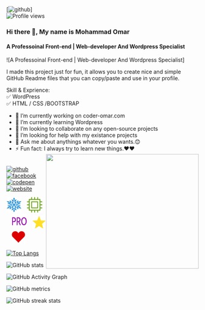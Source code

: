 [<img src='https://media4.giphy.com/media/qgQUggAC3Pfv687qPC/giphy.gif' alt='github' width='900' height='450'>] <br>
![Profile views](https://gpvc.arturio.dev/Mohammad-Omar-07) 
### Hi there 👋, My name is Mohammad Omar
#### A Professoinal Front-end | Web-developer And Wordpress Specialist
![A Professoinal Front-end | Web-developer And Wordpress Specialist]
 


I made this project just for fun, it allows you to create nice and simple GitHub Readme files that you can copy/paste and use in your profile.

Skill & Exprience: <br>
✅ WordPress <Br>
✅ HTML / CSS /BOOTSTRAP

- 🔭 I’m currently working on coder-omar.com 
- 🌱 I’m currently learning Wordpress 
- 👯 I’m looking to collaborate on any open-source projects 
- 🤔 I’m looking for help with my existance projects 
- 💬 Ask me about anythings whatever you wants.😊 
- ⚡ Fun fact: I always try to learn new things.❤❤  <br>
  <img align="right" src="https://cdn.dribbble.com/users/330915/screenshots/3587000/10_coding_dribbble.gif" width="400" height="300"> <br>


[<img src='https://cdn.jsdelivr.net/npm/simple-icons@3.0.1/icons/github.svg' alt='github' height='40'>](https://github.com/Mohammad-Omar-07)  [<img src='https://cdn.jsdelivr.net/npm/simple-icons@3.0.1/icons/facebook.svg' alt='facebook' height='40'>](https://www.facebook.com/shayied07)  [<img src='https://cdn.jsdelivr.net/npm/simple-icons@3.0.1/icons/codepen.svg' alt='codepen' height='40'>](https://codepen.io/Mohammad-Omar007)  [<img src='https://cdn.jsdelivr.net/npm/simple-icons@3.0.1/icons/icloud.svg' alt='website' height='40'>](www.coder-omar.com)  

<a href='https://archiveprogram.github.com/'><img src='https://raw.githubusercontent.com/acervenky/animated-github-badges/master/assets/acbadge.gif' width='40' height='40'></a> <a href='https://docs.github.com/en/developers'><img src='https://raw.githubusercontent.com/acervenky/animated-github-badges/master/assets/devbadge.gif' width='40' height='40'></a> <a href='https://github.com/pricing'><img src='https://raw.githubusercontent.com/acervenky/animated-github-badges/master/assets/pro.gif' width='40' height='40'></a> <a href='https://stars.github.com/'><img src='https://raw.githubusercontent.com/acervenky/animated-github-badges/master/assets/starbadge.gif' width='35' height='35'></a> <a href='https://docs.github.com/en/github/supporting-the-open-source-community-with-github-sponsors'><img src='https://raw.githubusercontent.com/acervenky/animated-github-badges/master/assets/sponsorbadge.gif' width='35' height='35'></a> 

[![Top Langs](https://github-readme-stats.vercel.app/api/top-langs/?username=Mohammad-Omar-07)](https://github.com/anuraghazra/github-readme-stats)

![GitHub stats](https://github-readme-stats.vercel.app/api?username=Mohammad-Omar-07&show_icons=true&theme=radical)

![GitHub Activity Graph](https://activity-graph.herokuapp.com/graph?username=Mohammad-Omar-07)  

![GitHub metrics](https://metrics.lecoq.io/Mohammad-Omar-07)  

![GitHub streak stats](https://github-readme-streak-stats.herokuapp.com/?user=Mohammad-Omar-07)  


